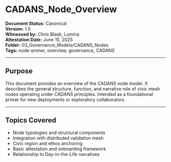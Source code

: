 # CADANS_Node_Overview

**Document Status:** Canonical  
**Version:** 1.0  
**Witnessed by:** Chris Blask, Lumina  
**Attestation Date:** June 15, 2025  
**Folder:** 03_Governance_Models/CADANS_Nodes  
**Tags:** node-primer, overview, governance, CADANS

---

## Purpose

This document provides an overview of the CADANS node model. It describes the general structure, function, 
and narrative role of civic mesh nodes operating under CADANS principles. Intended as a foundational primer 
for new deployments or exploratory collaborators.

---

## Topics Covered

- Node typologies and structural components  
- Integration with distributed validation mesh  
- Civic region and ethos anchoring  
- Basic attestation and onboarding framework  
- Relationship to Day-in-the-Life narratives  
